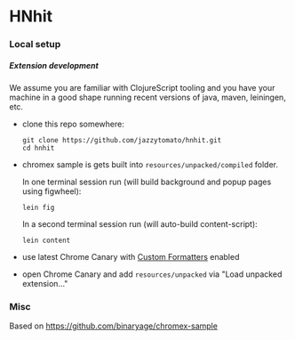 # HNhit

### Local setup

##### Extension development

We assume you are familiar with ClojureScript tooling and you have your machine in a good shape running recent versions of
java, maven, leiningen, etc.

  * clone this repo somewhere:

      ```
      git clone https://github.com/jazzytomato/hnhit.git
      cd hnhit
      ```
  * chromex sample is gets built into `resources/unpacked/compiled` folder.

    In one terminal session run (will build background and popup pages using figwheel):
      ```
      lein fig
      ```
    In a second terminal session run (will auto-build content-script):
      ```
      lein content
      ```
  * use latest Chrome Canary with [Custom Formatters](https://github.com/binaryage/cljs-devtools#enable-custom-formatters-in-your-chrome-canary) enabled
  * open Chrome Canary and add `resources/unpacked` via "Load unpacked extension..."
  

### Misc

Based on https://github.com/binaryage/chromex-sample
